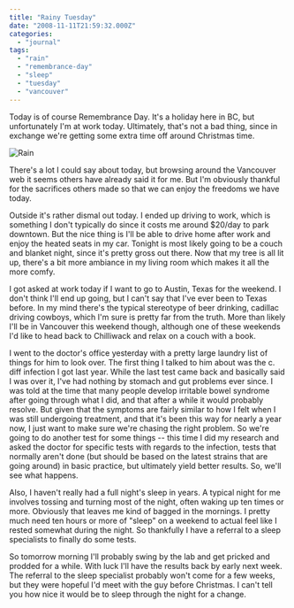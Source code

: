```yaml
---
title: "Rainy Tuesday"
date: "2008-11-11T21:59:32.000Z"
categories: 
  - "journal"
tags: 
  - "rain"
  - "remembrance-day"
  - "sleep"
  - "tuesday"
  - "vancouver"
---
```


Today is of course Remembrance Day. It's a holiday here in BC, but unfortunately I'm at work today. Ultimately, that's not a bad thing, since in exchange we're getting some extra time off around Christmas time.

![Rain](http://farm1.static.flickr.com/214/473896885_4338c57d4b.jpg?v=0)

There's a lot I could say about today, but browsing around the Vancouver web it seems others have already said it for me. But I'm obviously thankful for the sacrifices others made so that we can enjoy the freedoms we have today.

Outside it's rather dismal out today. I ended up driving to work, which is something I don't typically do since it costs me around $20/day to park downtown. But the nice thing is I'll be able to drive home after work and enjoy the heated seats in my car. Tonight is most likely going to be a couch and blanket night, since it's pretty gross out there. Now that my tree is all lit up, there's a bit more ambiance in my living room which makes it all the more comfy.

I got asked at work today if I want to go to Austin, Texas for the weekend. I don't think I'll end up going, but I can't say that I've ever been to Texas before. In my mind there's the typical stereotype of beer drinking, cadillac driving cowboys, which I'm sure is pretty far from the truth. More than likely I'll be in Vancouver this weekend though, although one of these weekends I'd like to head back to Chilliwack and relax on a couch with a book.

I went to the doctor's office yesterday with a pretty large laundry list of things for him to look over. The first thing I talked to him about was the c. diff infection I got last year. While the last test came back and basically said I was over it, I've had nothing by stomach and gut problems ever since. I was told at the time that many people develop irritable bowel syndrome after going through what I did, and that after a while it would probably resolve. But given that the symptoms are fairly similar to how I felt when I was still undergoing treatment, and that it's been this way for nearly a year now, I just want to make sure we're chasing the right problem. So we're going to do another test for some things -- this time I did my research and asked the doctor for specific tests with regards to the infection, tests that normally aren't done (but should be based on the latest strains that are going around) in basic practice, but ultimately yield better results. So, we'll see what happens.

Also, I haven't really had a full night's sleep in years. A typical night for me involves tossing and turning most of the night, often waking up ten times or more. Obviously that leaves me kind of bagged in the mornings. I pretty much need ten hours or more of "sleep" on a weekend to actual feel like I rested somewhat during the night. So thankfully I have a referral to a sleep specialists to finally do some tests.

So tomorrow morning I'll probably swing by the lab and get pricked and prodded for a while. With luck I'll have the results back by early next week. The referral to the sleep specialist probably won't come for a few weeks, but they were hopeful I'd meet with the guy before Christmas. I can't tell you how nice it would be to sleep through the night for a change.
